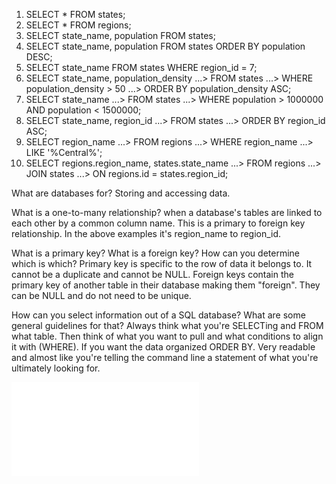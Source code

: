 1. SELECT * FROM states;
2. SELECT * FROM regions;
3. SELECT state_name, population FROM states;
4. SELECT state_name, population FROM states ORDER BY population DESC;
5. SELECT state_name FROM states WHERE region_id = 7;
6. SELECT state_name, population_density
   ...> FROM states
   ...> WHERE population_density > 50
   ...> ORDER BY population_density ASC;
7. SELECT state_name
   ...> FROM states
   ...> WHERE population > 1000000 AND population < 1500000;
8. SELECT state_name, region_id
   ...> FROM states
   ...> ORDER BY region_id ASC;
9. SELECT region_name
   ...> FROM regions
   ...> WHERE region_name
   ...> LIKE '%Central%';
10. SELECT regions.region_name, states.state_name
   ...> FROM regions
   ...> JOIN states
   ...> ON regions.id = states.region_id;


What are databases for? Storing and accessing data.

What is a one-to-many relationship? when a database's tables are linked to each other by a common column name.  This is a primary to foreign key relationship.  In the above examples it's region_name to region_id.

What is a primary key? What is a foreign key? How can you determine which is which? Primary key is specific to the row of data it belongs to.  It cannot be a duplicate and cannot be NULL.  Foreign keys contain the primary key of another table in their database making them "foreign".  They can be NULL and do not need to be unique.

How can you select information out of a SQL database? What are some general guidelines for that? Always think what you're SELECTing and FROM what table.  Then think of what you want to pull and what conditions to align it with (WHERE).  If you want the data organized ORDER BY.  Very readable and almost like you're telling the command line a statement of what you're ultimately looking for.

![Clueless Outfits Schema](cluelessoutfits.key)
